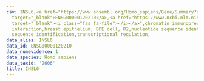 ```yaml
---
csv: INSL6,<a href="https://www.ensembl.org/Homo_sapiens/Gene/Summary?db=core;g=ENSG00000120210"
  target="_blank">ENSG00000120210</a>,<a href="https://www.ncbi.nlm.nih.gov/pubmed/22863008"
  target="_blank"><i class="fas fa-file"></i></a>",chromatin immunoprecipitation assay,direct
  interaction,breast epithelium, BPE cell, R2,nucleotide sequence identification,nucleotide
  sequence identification,transcriptional regulation,
data_alias: INSL6
data_id: ENSG00000120210
data_numevidence: 1
data_species: Homo sapiens
data_taxid: '9606'
title: INSL6
---
```

